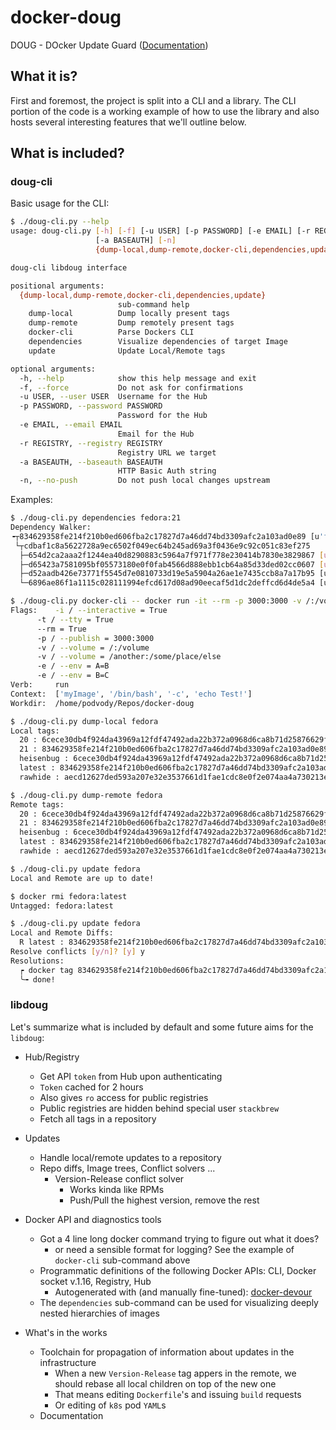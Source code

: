 # docker-doug
DOUG - DOcker Update Guard ([Documentation](https://shaded-enmity.github.io/docker-doug/))

## What it is?
First and foremost, the project is split into a CLI and a library. The CLI
portion of the code is a working example of how to use the library and also
hosts several interesting features that we'll outline below.

## What is included?

### doug-cli

Basic usage for the CLI:

```bash
$ ./doug-cli.py --help
usage: doug-cli.py [-h] [-f] [-u USER] [-p PASSWORD] [-e EMAIL] [-r REGISTRY]
                   [-a BASEAUTH] [-n]
                   {dump-local,dump-remote,docker-cli,dependencies,update} ...

doug-cli libdoug interface

positional arguments:
  {dump-local,dump-remote,docker-cli,dependencies,update}
                        sub-command help
    dump-local          Dump locally present tags
    dump-remote         Dump remotely present tags
    docker-cli          Parse Dockers CLI
    dependencies        Visualize dependencies of target Image
    update              Update Local/Remote tags

optional arguments:
  -h, --help            show this help message and exit
  -f, --force           Do not ask for confirmations
  -u USER, --user USER  Username for the Hub
  -p PASSWORD, --password PASSWORD
                        Password for the Hub
  -e EMAIL, --email EMAIL
                        Email for the Hub
  -r REGISTRY, --registry REGISTRY
                        Registry URL we target
  -a BASEAUTH, --baseauth BASEAUTH
                        HTTP Basic Auth string
  -n, --no-push         Do not push local changes upstream
``` 

Examples:
```bash
$ ./doug-cli.py dependencies fedora:21
Dependency Walker:
╺┬834629358fe214f210b0ed606fba2c17827d7a46dd74bd3309afc2a103ad0e89 [u'fedora:21', u'fedora:latest']
 └┬cdbaf1c8a5622728a9ec6502f049ec64b245ad69a3f0436e9c92c051c83ef275 
  ├─654d2ca2aaa2f1244ea40d8290883c5964a7f971f778e230414b7830e3829867 [u'pavelo/doug:1.0.3-1']
  ├─d65423a7581095bf05573180e0f0fab4566d888ebb1cb64a85d33ded02cc0607 [u'pavelo/doug:1.0.2']
  ├─d52aadb426e73771f5545d7e0810733d19e5a5904a26ae1e7435ccb8a7a17b95 [u'pavelo/doug:1.0.0', u'pavelo/doug:1.0.1']
  └─6896ae86f1a1115c028111994efcd617d08ad90eecaf5d1dc2deffcd6d4de5a4 [u'pavelo/doug:latest', u'pavelo/doug:1.0.3']

$ ./doug-cli.py docker-cli -- docker run -it --rm -p 3000:3000 -v /:/volume -v /another:/some/place/else -e A=B -e B=C myImage /bin/bash -c "echo Test!"
Flags:    -i / --interactive = True
	  -t / --tty = True
	  --rm = True
	  -p / --publish = 3000:3000
	  -v / --volume = /:/volume
	  -v / --volume = /another:/some/place/else
	  -e / --env = A=B
	  -e / --env = B=C
Verb:     run
Context:  ['myImage', '/bin/bash', '-c', 'echo Test!']
Workdir:  /home/podvody/Repos/docker-doug

$ ./doug-cli.py dump-local fedora
Local tags:
  20 : 6cece30db4f924da43969a12fdf47492ada22b372a0968d6ca8b71d25876629f
  21 : 834629358fe214f210b0ed606fba2c17827d7a46dd74bd3309afc2a103ad0e89
  heisenbug : 6cece30db4f924da43969a12fdf47492ada22b372a0968d6ca8b71d25876629f
  latest : 834629358fe214f210b0ed606fba2c17827d7a46dd74bd3309afc2a103ad0e89
  rawhide : aecd12627ded593a207e32e3537661d1fae1cdc8e0f2e074aa4a730213e5a953

$ ./doug-cli.py dump-remote fedora
Remote tags:
  20 : 6cece30db4f924da43969a12fdf47492ada22b372a0968d6ca8b71d25876629f
  21 : 834629358fe214f210b0ed606fba2c17827d7a46dd74bd3309afc2a103ad0e89
  heisenbug : 6cece30db4f924da43969a12fdf47492ada22b372a0968d6ca8b71d25876629f
  latest : 834629358fe214f210b0ed606fba2c17827d7a46dd74bd3309afc2a103ad0e89
  rawhide : aecd12627ded593a207e32e3537661d1fae1cdc8e0f2e074aa4a730213e5a953

$ ./doug-cli.py update fedora
Local and Remote are up to date!

$ docker rmi fedora:latest
Untagged: fedora:latest

$ ./doug-cli.py update fedora
Local and Remote Diffs:
  R latest : 834629358fe214f210b0ed606fba2c17827d7a46dd74bd3309afc2a103ad0e89
Resolve conflicts [y/n]? [y] y
Resolutions: 
  ┍ docker tag 834629358fe214f210b0ed606fba2c17827d7a46dd74bd3309afc2a103ad0e89 fedora:latest
  ╰╼ done! 
```


### libdoug

Let's summarize what is included by default and some future aims for the `libdoug`:

* Hub/Registry
  * Get API `token` from Hub upon authenticating
  * `Token` cached for 2 hours
  * Also gives `ro` access for public registries
  * Public registries are hidden behind special user `stackbrew`
  * Fetch all tags in a repository

* Updates
  * Handle local/remote updates to a repository
  * Repo diffs, Image trees, Conflict solvers ...
    * Version-Release conflict solver
      * Works kinda like RPMs
      * Push/Pull the highest version, remove the rest

* Docker API and diagnostics tools
  * Got a 4 line long docker command trying to figure out what it does?
    * or need a sensible format for logging? See the example of `docker-cli` sub-command above
  * Programmatic definitions of the following Docker APIs: CLI, Docker socket v.1.16, Registry, Hub
    * Autogenerated with (and manually fine-tuned): [docker-devour](https://github.com/shaded-enmity/docker-devour)
  * The `dependencies` sub-command can be used for visualizing deeply nested hierarchies of images

* What's in the works
  * Toolchain for propagation of information about updates in the infrastructure
    * When a new `Version-Release` tag appers in the remote, we should rebase all local children on top of the new one 
    * That means editing `Dockerfile`'s and issuing `build` requests
    * Or editing of `k8s` pod `YAML`s
  * Documentation


